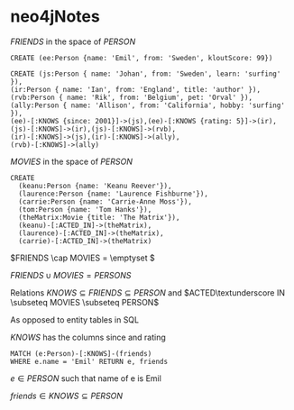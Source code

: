 # neo4jNotes

$FRIENDS$ in the space of $PERSON$

```cypher
CREATE (ee:Person {name: 'Emil', from: 'Sweden', kloutScore: 99})
```

```cypher
CREATE (js:Person { name: 'Johan', from: 'Sweden', learn: 'surfing' }),
(ir:Person { name: 'Ian', from: 'England', title: 'author' }),
(rvb:Person { name: 'Rik', from: 'Belgium', pet: 'Orval' }),
(ally:Person { name: 'Allison', from: 'California', hobby: 'surfing' }),
(ee)-[:KNOWS {since: 2001}]->(js),(ee)-[:KNOWS {rating: 5}]->(ir),
(js)-[:KNOWS]->(ir),(js)-[:KNOWS]->(rvb),
(ir)-[:KNOWS]->(js),(ir)-[:KNOWS]->(ally),
(rvb)-[:KNOWS]->(ally)
```

$MOVIES$ in the space of $PERSON$

```cypher
CREATE
  (keanu:Person {name: 'Keanu Reever'}),
  (laurence:Person {name: 'Laurence Fishburne'}),
  (carrie:Person {name: 'Carrie-Anne Moss'}),
  (tom:Person {name: 'Tom Hanks'}),
  (theMatrix:Movie {title: 'The Matrix'}),
  (keanu)-[:ACTED_IN]->(theMatrix),
  (laurence)-[:ACTED_IN]->(theMatrix),
  (carrie)-[:ACTED_IN]->(theMatrix)
```

$FRIENDS \cap MOVIES = \emptyset $

$FRIENDS \cup MOVIES = PERSONS$

Relations $KNOWS \subseteq FRIENDS \subseteq PERSON$ and $ACTED\textunderscore IN \subseteq MOVIES \subseteq PERSON$

As opposed to entity tables in SQL

$KNOWS$ has the columns since and rating

```cypher
MATCH (e:Person)-[:KNOWS]-(friends)
WHERE e.name = 'Emil' RETURN e, friends
```

$e \in PERSON$ such that name of e is Emil

$friends \in KNOWS \subseteq PERSON$
